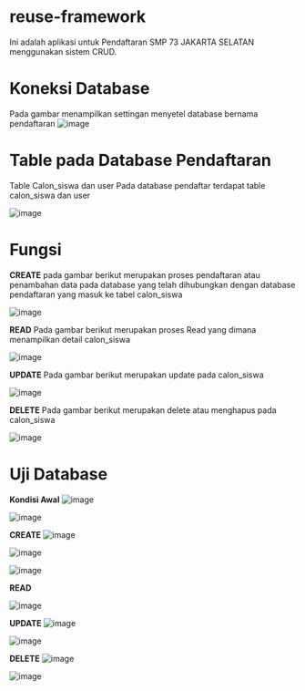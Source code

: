 # reuse-framework
Ini adalah aplikasi untuk Pendaftaran SMP 73 JAKARTA SELATAN menggunakan sistem CRUD.

# Koneksi Database
Pada gambar menampilkan settingan menyetel database bernama pendaftaran
![image](https://user-images.githubusercontent.com/81188572/177024476-9603eb02-2f5e-430e-ae0a-f17c7d31dc11.png)

# Table pada Database Pendaftaran
Table Calon_siswa dan user
Pada database pendaftar terdapat table calon_siswa dan user

![image](https://user-images.githubusercontent.com/81188572/177024512-6198989d-1688-44a0-bb99-96e130cff2e1.png)

# Fungsi
**CREATE**
pada gambar berikut merupakan proses pendaftaran atau penambahan data pada database yang telah dihubungkan dengan database pendaftaran yang masuk ke tabel calon_siswa

![image](https://user-images.githubusercontent.com/81188572/177024685-8841a77b-5c20-4245-9ef1-d5eeecd4392c.png)

**READ**
Pada gambar berikut merupakan proses Read yang dimana menampilkan detail calon_siswa

![image](https://user-images.githubusercontent.com/81188572/177024930-ce5c4fa4-9ae9-49c0-9d05-7d44cdd35f3d.png)


**UPDATE**
Pada gambar berikut merupakan update pada calon_siswa

![image](https://user-images.githubusercontent.com/81188572/177025051-770d972b-a89e-4929-914c-a421c1fc8d86.png)

**DELETE**
Pada gambar berikut merupakan delete atau menghapus pada calon_siswa

![image](https://user-images.githubusercontent.com/81188572/177025105-94bd13fd-f7ea-4411-a5f1-507794b2a26b.png)


# Uji Database
**Kondisi Awal**
![image](https://user-images.githubusercontent.com/81188572/177028588-92612fdf-e737-41c6-8e41-201a50aed073.png)

![image](https://user-images.githubusercontent.com/81188572/177028607-a199f8f3-caf6-4832-9b42-e34de4f74dc6.png)

**CREATE**
![image](https://user-images.githubusercontent.com/81188572/177028690-1f02cadd-4d4e-46d1-ad57-f85823b3d268.png)

![image](https://user-images.githubusercontent.com/81188572/177028697-56cf8288-897c-49bd-b611-4c20ac832c6b.png)

![image](https://user-images.githubusercontent.com/81188572/177028718-ad11a913-674e-412e-af0a-c8b6e2b798d4.png)

**READ**

![image](https://user-images.githubusercontent.com/81188572/177028742-400a6d74-3130-476a-9c45-67d936189a32.png)

**UPDATE**
![image](https://user-images.githubusercontent.com/81188572/177028800-19080153-97bb-4493-93ad-f6f84048ceb9.png)

![image](https://user-images.githubusercontent.com/81188572/177028824-ab9d2d72-aeb9-4d45-a9be-eb8a728fd16c.png)

**DELETE**
![image](https://user-images.githubusercontent.com/81188572/177028833-7ed0fa02-043f-4b39-986e-c20143fdf6d1.png)

![image](https://user-images.githubusercontent.com/81188572/177028842-0dd9b51e-c26e-49f8-a1f7-51b20bd7f302.png)




